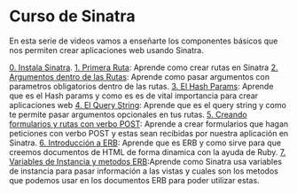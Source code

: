 # Curso de Sinatra

En esta serie de videos vamos a enseñarte los componentes básicos que nos permiten crear aplicaciones web usando Sinatra.

[0. Instala Sinatra](https://www.youtube.com/watch?v=jZl3PcjKfC4).
[1. Primera Ruta](https://www.youtube.com/watch?time_continue=1&v=9J_9ZBR6NkY): Aprende como crear rutas en Sinatra
[2. Argumentos dentro de las Rutas](https://www.youtube.com/watch?time_continue=1&v=gjcnXtuxG8o): Aprende como pasar argumentos con parametros obligatorios dentro de las rutas.
[3. El Hash Params](https://www.youtube.com/watch?v=tARtiZ7G5PQ): Aprende que es el Hash params y como es es de vital importancia para crear aplicaciones web
[4. El Query String](https://www.youtube.com/watch?v=j_hiDNOzwso): Aprende que es el query string y como te permite pasar argumentos opcionales en tus rutas.
[5. Creando formularios y rutas con verbo POST](https://www.youtube.com/watch?v=VRh0n4nQbDw): Aprende a crear formularios que hagan peticiones con verbo POST y estas sean recibidas por nuestra aplicación en Sinatra.
[6. Introducción a ERB](https://www.youtube.com/watch?time_continue=1&v=U4zeZN6f8FI): Aprende que es ERB y como sirve para que creemos documentos de HTML de forma dinamica con la ayuda de Ruby.
[7. Variables de Instancia y metodos ERB](https://www.youtube.com/watch?time_continue=1&v=afY_yeMcgaY):Aprende como Sinatra usa variables de instancia para pasar información a las vistas y cuales son los metodos que podemos usar en los documentos ERB para poder utilizar estas.
